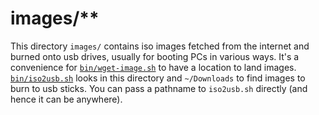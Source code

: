 # images/**

This directory `images/` contains iso images fetched from the internet and burned onto usb drives, usually for booting PCs in various ways.
It's a convenience for [`bin/wget-image.sh`](../bin/wget-image.sh) to have a location to land images. [`bin/iso2usb.sh`](../bin/iso2usb.sh) looks
in this directory and `~/Downloads` to find images to burn to usb sticks. You can pass a pathname to `iso2usb.sh` directly (and hence it can be anywhere).
